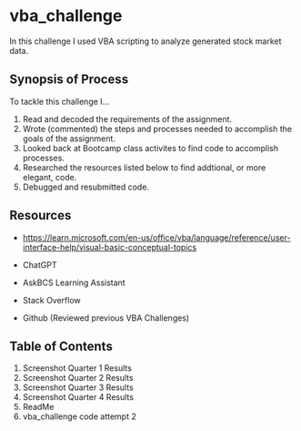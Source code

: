 # vba_challenge

In this challenge I used VBA scripting to analyze generated stock market data.





## Synopsis of Process

To tackle this challenge I...

1. Read and decoded the requirements of the assignment.
2. Wrote (commented) the steps and processes needed to accomplish the goals of the assignment.
3. Looked back at Bootcamp class activites to find code to accomplish processes.
4. Researched the resources listed below to find addtional, or more elegant, code.
5. Debugged and resubmitted code.
   



## Resources


+ https://learn.microsoft.com/en-us/office/vba/language/reference/user-interface-help/visual-basic-conceptual-topics   

+ ChatGPT
   
+ AskBCS Learning Assistant
   
+ Stack Overflow
   
+ Github (Reviewed previous VBA Challenges)






## Table of Contents

1. Screenshot Quarter 1 Results
2. Screenshot Quarter 2 Results
3. Screenshot Quarter 3 Results
4. Screenshot Quarter 4 Results
5. ReadMe
6. vba_challenge code attempt 2






